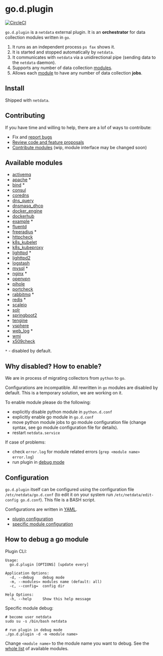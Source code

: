 # go.d.plugin

[![CircleCI](https://circleci.com/gh/netdata/go.d.plugin.svg?style=svg)](https://circleci.com/gh/netdata/go.d.plugin)

`go.d.plugin` is a `netdata` external plugin. It is an **orchestrator** for data collection modules written in `go`.

1. It runs as an independent process `ps fax` shows it.
2. It is started and stopped automatically by `netdata`.
3. It communicates with `netdata` via a unidirectional pipe (sending data to the `netdata` daemon).
4. Supports any number of data collection [modules](https://github.com/netdata/go.d.plugin/tree/master/modules).
5. Allows each [module](https://github.com/netdata/go.d.plugin/tree/master/modules) to have any number of data collection **jobs**.

## Install

Shipped with `netdata`.

## Contributing
If you have time and willing to help, there are a lof of ways to contribute:
 - Fix and [report bugs](https://github.com/netdata/go.d.plugin/issues/new)
 - [Review code and feature proposals](https://github.com/netdata/go.d.plugin/pulls)
 - [Contribute modules](https://github.com/netdata/go.d.plugin/blob/master/CONTRIBUTING.md) (wip, module interface may be changed soon)

## Available modules
 - [activemq](https://github.com/netdata/go.d.plugin/tree/master/modules/activemq)
 - [apache](https://github.com/netdata/go.d.plugin/tree/master/modules/apache) *
 - [bind](https://github.com/netdata/go.d.plugin/tree/master/modules/bind) *
 - [consul](https://github.com/netdata/go.d.plugin/tree/master/modules/consul)
 - [coredns](https://github.com/netdata/go.d.plugin/tree/master/modules/coredns)
 - [dns_query](https://github.com/netdata/go.d.plugin/tree/master/modules/dnsquery)
 - [dnsmasq_dhcp](https://github.com/netdata/go.d.plugin/tree/master/modules/dnsmasq_dhcp)
 - [docker_engine](https://github.com/netdata/go.d.plugin/tree/master/modules/docker_engine)
 - [dockerhub](https://github.com/netdata/go.d.plugin/tree/master/modules/dockerhub)
 - [example](https://github.com/netdata/go.d.plugin/tree/master/modules/example) *
 - [fluentd](https://github.com/netdata/go.d.plugin/tree/master/modules/fluentd)
 - [freeradius](https://github.com/netdata/go.d.plugin/tree/master/modules/freeradius) *
 - [httpcheck](https://github.com/netdata/go.d.plugin/tree/master/modules/httpcheck)
 - [k8s_kubelet](https://github.com/netdata/go.d.plugin/tree/master/modules/k8s_kubelet)
 - [k8s_kubeproxy](https://github.com/netdata/go.d.plugin/tree/master/modules/k8s_kubeproxy)
 - [lighttpd](https://github.com/netdata/go.d.plugin/tree/master/modules/lighttpd) *
 - [lighttpd2](https://github.com/netdata/go.d.plugin/tree/master/modules/lighttpd2)
 - [logstash](https://github.com/netdata/go.d.plugin/tree/master/modules/logstash)
 - [mysql](https://github.com/netdata/go.d.plugin/tree/master/modules/mysql) *
 - [nginx](https://github.com/netdata/go.d.plugin/tree/master/modules/nginx) *
 - [openvpn](https://github.com/netdata/go.d.plugin/tree/master/modules/openvpn)
 - [pihole](https://github.com/netdata/go.d.plugin/tree/master/modules/pihole)
 - [portcheck](https://github.com/netdata/go.d.plugin/tree/master/modules/portcheck)
 - [rabbitmq](https://github.com/netdata/go.d.plugin/tree/master/modules/rabbitmq) *
 - [redis](https://github.com/netdata/go.d.plugin/tree/master/modules/redis) *
 - [scaleio](https://github.com/netdata/go.d.plugin/tree/master/modules/scaleio)
 - [solr](https://github.com/netdata/go.d.plugin/tree/master/modules/solr)
 - [springboot2](https://github.com/netdata/go.d.plugin/tree/master/modules/springboot2)
 - [tengine](https://github.com/netdata/go.d.plugin/tree/master/modules/tengine)
 - [vsphere](https://github.com/netdata/go.d.plugin/tree/master/modules/vsphere)
 - [web_log](https://github.com/netdata/go.d.plugin/tree/master/modules/weblog) *
 - [wmi](https://github.com/netdata/go.d.plugin/tree/master/modules/wmi)
 - [x509check](https://github.com/netdata/go.d.plugin/tree/master/modules/x509check)

`*` - disabled by default.

## Why disabled? How to enable?
We are in process of migrating collectors from `python` to `go`.

Configurations are incompatible. All rewritten in `go` modules are disabled by default.
This is a temporary solution, we are working on it.

To enable module please do the following:
 - explicitly disable python module in `python.d.conf`
 - explicitly enable go module in `go.d.conf`
 - move python module jobs to go module configuration file (change syntax, see go module configuration file for details).
 - restart `netdata.service`

If case of problems:
 - check `error.log` for module related errors (`grep <module name> error.log`)
 - run plugin in [debug mode](#how-to-debug-a-go-module)

## Configuration

`go.d.plugin` itself can be configured using the configuration file `/etc/netdata/go.d.conf`
(to edit it on your system run `/etc/netdata/edit-config go.d.conf`). This file is a BASH script.

Configurations are written in [YAML](http://yaml.org/).

 * [plugin configuration](https://github.com/netdata/go.d.plugin/blob/master/config/go.d.conf)
 * [specific module configuration](https://github.com/netdata/go.d.plugin/tree/master/config/go.d)

## How to debug a go module

Plugin CLI:
```
Usage:
  go.d.plugin [OPTIONS] [update every]

Application Options:
  -d, --debug    debug mode
  -m, --modules= modules name (default: all)
  -c, --config=  config dir

Help Options:
  -h, --help     Show this help message

```

Specific module debug:
```
# become user netdata
sudo su -s /bin/bash netdata

# run plugin in debug mode
./go.d.plugin -d -m <module name>
```

Change `<module name>` to the module name you want to debug.
See the [whole list](#available-modules) of available modules.
